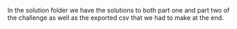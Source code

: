 In the solution folder we have the solutions to both part one and part two of the challenge as well as the exported csv that we had to make at the end. 
